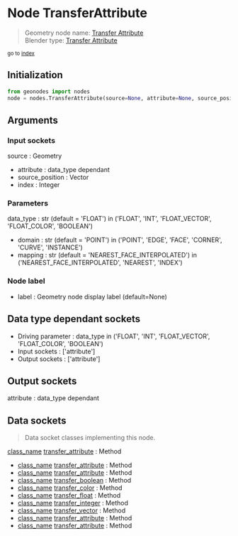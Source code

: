
# Node TransferAttribute

> Geometry node name: [Transfer Attribute](https://docs.blender.org/manual/en/latest/modeling/geometry_nodes/material/transfer_attribute.html)<br>
  Blender type: [Transfer Attribute](https://docs.blender.org/api/current/bpy.types.GeometryNodeAttributeTransfer.html)
  
<sub>go to [index](/docs/index.md)</sub>

## Initialization

```python
from geonodes import nodes
node = nodes.TransferAttribute(source=None, attribute=None, source_position=None, index=None, data_type='FLOAT', domain='POINT', mapping='NEAREST_FACE_INTERPOLATED', label=None)
```



## Arguments


### Input sockets

source : Geometry
- attribute : data_type dependant
- source_position : Vector
- index : Integer

### Parameters

data_type : str (default = 'FLOAT') in ('FLOAT', 'INT', 'FLOAT_VECTOR', 'FLOAT_COLOR', 'BOOLEAN')
- domain : str (default = 'POINT') in ('POINT', 'EDGE', 'FACE', 'CORNER', 'CURVE', 'INSTANCE')
- mapping : str (default = 'NEAREST_FACE_INTERPOLATED') in ('NEAREST_FACE_INTERPOLATED', 'NEAREST', 'INDEX')

### Node label

- label : Geometry node display label (default=None)

## Data type dependant sockets

- Driving parameter : data_type in ('FLOAT', 'INT', 'FLOAT_VECTOR', 'FLOAT_COLOR', 'BOOLEAN')
- Input sockets  : ['attribute']
- Output sockets : ['attribute']   
  
  

## Output sockets

attribute : data_type dependant

## Data sockets

> Data socket classes implementing this node.
  
[class_name](/docs/sockets/Boolean.md) [transfer_attribute](/docs/sockets/Boolean.md#transfer_attribute) : Method
- [class_name](/docs/sockets/Color.md) [transfer_attribute](/docs/sockets/Color.md#transfer_attribute) : Method
- [class_name](/docs/sockets/Float.md) [transfer_attribute](/docs/sockets/Float.md#transfer_attribute) : Method
- [class_name](/docs/sockets/Geometry.md) [transfer_boolean](/docs/sockets/Geometry.md#transfer_boolean) : Method
- [class_name](/docs/sockets/Geometry.md) [transfer_color](/docs/sockets/Geometry.md#transfer_color) : Method
- [class_name](/docs/sockets/Geometry.md) [transfer_float](/docs/sockets/Geometry.md#transfer_float) : Method
- [class_name](/docs/sockets/Geometry.md) [transfer_integer](/docs/sockets/Geometry.md#transfer_integer) : Method
- [class_name](/docs/sockets/Geometry.md) [transfer_vector](/docs/sockets/Geometry.md#transfer_vector) : Method
- [class_name](/docs/sockets/Integer.md) [transfer_attribute](/docs/sockets/Integer.md#transfer_attribute) : Method
- [class_name](/docs/sockets/Vector.md) [transfer_attribute](/docs/sockets/Vector.md#transfer_attribute) : Method
  
